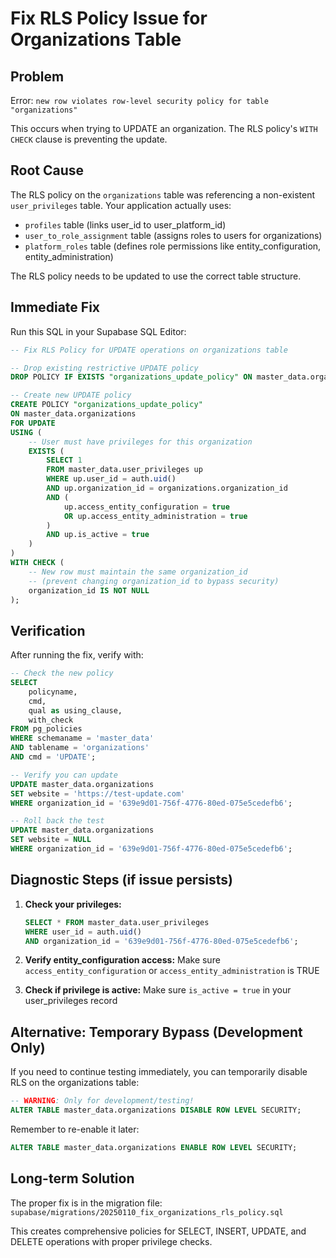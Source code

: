 # Fix RLS Policy Issue for Organizations Table

## Problem

Error: `new row violates row-level security policy for table "organizations"`

This occurs when trying to UPDATE an organization. The RLS policy's `WITH CHECK` clause is preventing the update.

## Root Cause

The RLS policy on the `organizations` table was referencing a non-existent `user_privileges` table. Your application actually uses:

- `profiles` table (links user_id to user_platform_id)
- `user_to_role_assignment` table (assigns roles to users for organizations)
- `platform_roles` table (defines role permissions like entity_configuration, entity_administration)

The RLS policy needs to be updated to use the correct table structure.

## Immediate Fix

Run this SQL in your Supabase SQL Editor:

```sql
-- Fix RLS Policy for UPDATE operations on organizations table

-- Drop existing restrictive UPDATE policy
DROP POLICY IF EXISTS "organizations_update_policy" ON master_data.organizations;

-- Create new UPDATE policy
CREATE POLICY "organizations_update_policy"
ON master_data.organizations
FOR UPDATE
USING (
    -- User must have privileges for this organization
    EXISTS (
        SELECT 1
        FROM master_data.user_privileges up
        WHERE up.user_id = auth.uid()
        AND up.organization_id = organizations.organization_id
        AND (
            up.access_entity_configuration = true
            OR up.access_entity_administration = true
        )
        AND up.is_active = true
    )
)
WITH CHECK (
    -- New row must maintain the same organization_id
    -- (prevent changing organization_id to bypass security)
    organization_id IS NOT NULL
);
```

## Verification

After running the fix, verify with:

```sql
-- Check the new policy
SELECT
    policyname,
    cmd,
    qual as using_clause,
    with_check
FROM pg_policies
WHERE schemaname = 'master_data'
AND tablename = 'organizations'
AND cmd = 'UPDATE';

-- Verify you can update
UPDATE master_data.organizations
SET website = 'https://test-update.com'
WHERE organization_id = '639e9d01-756f-4776-80ed-075e5cedefb6';

-- Roll back the test
UPDATE master_data.organizations
SET website = NULL
WHERE organization_id = '639e9d01-756f-4776-80ed-075e5cedefb6';
```

## Diagnostic Steps (if issue persists)

1. **Check your privileges:**

   ```sql
   SELECT * FROM master_data.user_privileges
   WHERE user_id = auth.uid()
   AND organization_id = '639e9d01-756f-4776-80ed-075e5cedefb6';
   ```

2. **Verify entity_configuration access:**
   Make sure `access_entity_configuration` or `access_entity_administration` is TRUE

3. **Check if privilege is active:**
   Make sure `is_active = true` in your user_privileges record

## Alternative: Temporary Bypass (Development Only)

If you need to continue testing immediately, you can temporarily disable RLS on the organizations table:

```sql
-- WARNING: Only for development/testing!
ALTER TABLE master_data.organizations DISABLE ROW LEVEL SECURITY;
```

Remember to re-enable it later:

```sql
ALTER TABLE master_data.organizations ENABLE ROW LEVEL SECURITY;
```

## Long-term Solution

The proper fix is in the migration file: `supabase/migrations/20250110_fix_organizations_rls_policy.sql`

This creates comprehensive policies for SELECT, INSERT, UPDATE, and DELETE operations with proper privilege checks.
